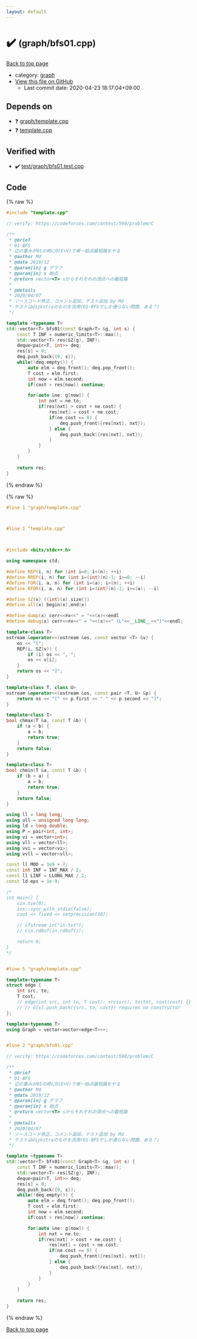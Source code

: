 ```yaml
---
layout: default
---
```


<!-- mathjax config similar to math.stackexchange -->
<script type="text/javascript" async
  src="https://cdnjs.cloudflare.com/ajax/libs/mathjax/2.7.5/MathJax.js?config=TeX-MML-AM_CHTML">
</script>
<script type="text/x-mathjax-config">
  MathJax.Hub.Config({
    TeX: { equationNumbers: { autoNumber: "AMS" }},
    tex2jax: {
      inlineMath: [ ['$','$'] ],
      processEscapes: true
    },
    "HTML-CSS": { matchFontHeight: false },
    displayAlign: "left",
    displayIndent: "2em"
  });
</script>

<script type="text/javascript" src="https://cdnjs.cloudflare.com/ajax/libs/jquery/3.4.1/jquery.min.js"></script>
<script src="https://cdn.jsdelivr.net/npm/jquery-balloon-js@1.1.2/jquery.balloon.min.js" integrity="sha256-ZEYs9VrgAeNuPvs15E39OsyOJaIkXEEt10fzxJ20+2I=" crossorigin="anonymous"></script>
<script type="text/javascript" src="../../assets/js/copy-button.js"></script>
<link rel="stylesheet" href="../../assets/css/copy-button.css" />


# :heavy_check_mark:  <small>(graph/bfs01.cpp)</small>

<a href="../../index.html">Back to top page</a>

* category: <a href="../../index.html#f8b0b924ebd7046dbfa85a856e4682c8">graph</a>
* <a href="{{ site.github.repository_url }}/blob/master/graph/bfs01.cpp">View this file on GitHub</a>
    - Last commit date: 2020-04-23 18:17:04+09:00




## Depends on

* :question: <a href="template.cpp.html">graph/template.cpp</a>
* :question: <a href="../template.cpp.html">template.cpp</a>


## Verified with

* :heavy_check_mark: <a href="../../verify/test/graph/bfs01.test.cpp.html">test/graph/bfs01.test.cpp</a>


## Code

<a id="unbundled"></a>
{% raw %}
```cpp
#include "template.cpp"

// verify: https://codeforces.com/contest/590/problem/C

/**
 * @brief
 * 01-BFS
 * 辺の重みが01の時にO(E+V)で単一始点最短路をやる
 * @author Md
 * @date 2019/12
 * @param[in] g グラフ
 * @param[in] s 始点
 * @return vector<T> sからそれぞれの頂点への最短路
 * 
 * @details
 * 2020/04/07
 * ソースコード修正、コメント追加、テスト追加 by Md
 * テストはdijkstraのものを流用(01-BFSでしか通らない問題、ある？)
 */

template <typename T>
std::vector<T> bfs01(const Graph<T> &g, int s) {
    const T INF = numeric_limits<T>::max();
    std::vector<T> res(SZ(g), INF);
    deque<pair<T, int>> deq;
    res[s] = 0;
    deq.push_back({0, s});
    while(!deq.empty()) {
        auto elm = deq.front(); deq.pop_front();
        T cost = elm.first;
        int now = elm.second;
        if(cost > res[now]) continue;

        for(auto &ne: g[now]) {
            int nxt = ne.to;
            if(res[nxt] > cost + ne.cost) {
                res[nxt] = cost + ne.cost;
                if(ne.cost == 0) {
                    deq.push_front({res[nxt], nxt});
                } else {
                    deq.push_back({res[nxt], nxt});
                }
            }
        }
    }
    
    return res;
}
```
{% endraw %}

<a id="bundled"></a>
{% raw %}
```cpp
#line 1 "graph/template.cpp"



#line 1 "template.cpp"



#include <bits/stdc++.h>

using namespace std;

#define REP(i, n) for (int i=0; i<(n); ++i)
#define RREP(i, n) for (int i=(int)(n)-1; i>=0; --i)
#define FOR(i, a, n) for (int i=(a); i<(n); ++i)
#define RFOR(i, a, n) for (int i=(int)(n)-1; i>=(a); --i)

#define SZ(x) ((int)(x).size())
#define all(x) begin(x),end(x)

#define dump(x) cerr<<#x<<" = "<<(x)<<endl
#define debug(x) cerr<<#x<<" = "<<(x)<<" (L"<<__LINE__<<")"<<endl;

template<class T>
ostream &operator<<(ostream &os, const vector <T> &v) {
    os << "[";
    REP(i, SZ(v)) {
        if (i) os << ", ";
        os << v[i];
    }
    return os << "]";
}

template<class T, class U>
ostream &operator<<(ostream &os, const pair <T, U> &p) {
    return os << "(" << p.first << " " << p.second << ")";
}

template<class T>
bool chmax(T &a, const T &b) {
    if (a < b) {
        a = b;
        return true;
    }
    return false;
}

template<class T>
bool chmin(T &a, const T &b) {
    if (b < a) {
        a = b;
        return true;
    }
    return false;
}

using ll = long long;
using ull = unsigned long long;
using ld = long double;
using P = pair<int, int>;
using vi = vector<int>;
using vll = vector<ll>;
using vvi = vector<vi>;
using vvll = vector<vll>;

const ll MOD = 1e9 + 7;
const int INF = INT_MAX / 2;
const ll LINF = LLONG_MAX / 2;
const ld eps = 1e-9;

/*
int main() {
    cin.tie(0);
    ios::sync_with_stdio(false);
    cout << fixed << setprecision(10);

    // ifstream in("in.txt");
    // cin.rdbuf(in.rdbuf());

    return 0;
}
*/


#line 5 "graph/template.cpp"

template<typename T>
struct edge {
    int src, to;
    T cost;
    // edge(int src, int to, T cost): src(src), to(to), cost(cost) {}
    // // G[i].push_back({src, to, cost}) requires no constructor
};

template<typename T>
using Graph = vector<vector<edge<T>>>;


#line 2 "graph/bfs01.cpp"

// verify: https://codeforces.com/contest/590/problem/C

/**
 * @brief
 * 01-BFS
 * 辺の重みが01の時にO(E+V)で単一始点最短路をやる
 * @author Md
 * @date 2019/12
 * @param[in] g グラフ
 * @param[in] s 始点
 * @return vector<T> sからそれぞれの頂点への最短路
 * 
 * @details
 * 2020/04/07
 * ソースコード修正、コメント追加、テスト追加 by Md
 * テストはdijkstraのものを流用(01-BFSでしか通らない問題、ある？)
 */

template <typename T>
std::vector<T> bfs01(const Graph<T> &g, int s) {
    const T INF = numeric_limits<T>::max();
    std::vector<T> res(SZ(g), INF);
    deque<pair<T, int>> deq;
    res[s] = 0;
    deq.push_back({0, s});
    while(!deq.empty()) {
        auto elm = deq.front(); deq.pop_front();
        T cost = elm.first;
        int now = elm.second;
        if(cost > res[now]) continue;

        for(auto &ne: g[now]) {
            int nxt = ne.to;
            if(res[nxt] > cost + ne.cost) {
                res[nxt] = cost + ne.cost;
                if(ne.cost == 0) {
                    deq.push_front({res[nxt], nxt});
                } else {
                    deq.push_back({res[nxt], nxt});
                }
            }
        }
    }
    
    return res;
}

```
{% endraw %}

<a href="../../index.html">Back to top page</a>

